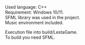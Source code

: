 Used language: C++  
Requirement: Windows 10/11.  
SFML library was used in the project.  
Music environment included.  

Execution file into build/LestaGame.  
To build you need SFML.
